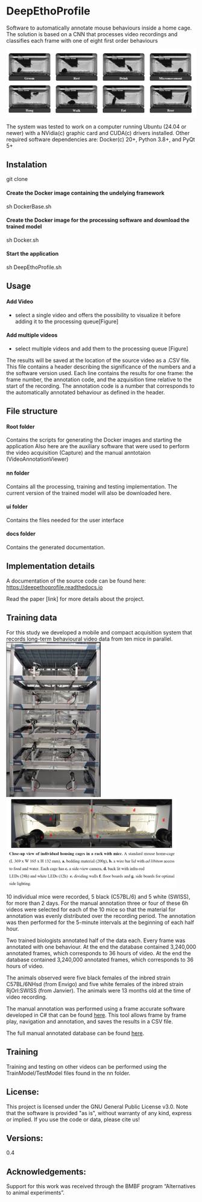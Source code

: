 # DeepEthoProfile

Software to automatically annotate mouse behaviours inside a home cage.
The solution is based on a CNN that processes video recordings and classifies each frame with one of eight first order behaviours

<img src="./pics/behaviours_H.jpg" width="700"/>


The system was tested to work on a computer running Ubuntu (24.04 or newer) with a NVidia(c) graphic card and CUDA(c) drivers installed. 
Other required software dependencies are: Docker(c) 20+, Python 3.8+, and PyQt 5+

## Instalation
git clone 

#### Create the Docker image containing the undelying framework 
sh DockerBase.sh

#### Create the Docker image for the processing software and download the trained model
sh Docker.sh

#### Start the application
sh DeepEthoProfile.sh


## Usage

#### Add Video 
- select a single video and offers the possibility to visualize it before adding it to the processing queue[Figure]
#### Add multiple videos 
- select multiple videos and add them to the processing queue [Figure]

The results will be saved at the location of the source video as a .CSV file. 
This file contains a header describing the significance of the numbers and a the software version used.
Each line contains the results for one frame: the frame number, the annotation code, and the azquisition time relative to the start of the recording.
The annotation code is a number that corresponds to the automatically annotated behaviour as defined in the header.


## File structure

#### Root folder
Contains the scripts for generating the Docker images and starting the application
Also here are the auxiliary software that were used to perform the video acquisition (Capture) and the manual anntotaion (VideoAnnotationViewer) 

#### nn folder
Contains all the processing, training and testing implementation.
The current version of the trained model will also be downloaded here. 
#### ui folder
Contains the files needed for the user interface

#### docs folder
Contains the generated documentation. 

## Implementation details
A documentation of the source code can be found here: https://deepethoprofile.readthedocs.io

Read the paper [link] for more details about the project.

## Training data
For this study we developed a mobile and compact acquisition system that records long-term behavioural video data from ten mice in parallel. 
<img src="./pics/10x.jpg" width="250"/> <img src="./pics/10x_Detail_notes.jpg" width="450" align="top"/>

10 individual mice were recorded, 5 black (C57BL/6) and 5 white (SWISS), for more than 2 days.
For the manual annotation three or four of these 6h videos were selected for each of the 10 mice so that the material for annotation was evenly distributed over the recording period. The annotation was then performed for the 5-minute intervals at the beginning of each half hour.

Two trained biologists annotated half of the data each. Every frame was annotated with one behaviour. At the end the database contained 3,240,000 annotated frames, which corresponds to 36 hours of video. At the end the database contained 3,240,000 annotated frames, which corresponds to 36 hours of video.

The animals observed were five black females of the inbred strain C57BL/6NHsd (from Envigo) and five white females of the inbred strain RjOrl:SWISS (from Janvier). The animals were 13 months old at the time of video recording.   

The manual annotation was performed using a frame accurate software developed in C# that can be found [here](VideoAnnotationViewer). This tool allows frame by frame play, navigation and annotation, and saves the results in a CSV file.

The full manual annotated database can be found <a href="https://zenodo.org/record/7414553">here</a>.

## Training
Training and testing on other videos can be performed using the TrainModel/TestModel files found in the nn folder.


## License:
This project is licensed under the GNU General Public License v3.0. Note that the software is provided "as is", without warranty of any kind, express or implied. If you use the code or data, please cite us!


## Versions:
0.4


## Acknowledgements:
Support for this work was received through the BMBF program “Alternatives to animal experiments”. 
